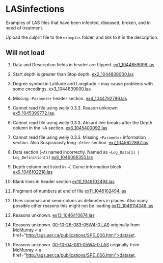 # LASinfections
Examples of LAS files that have been infected, diseased, broken, and in need of treatment.

Upload the culprit file to the `examples` folder, and link to it in the description.

## Will not load

1. Data and Description fields in header are flipped. [ex1_1044859098.las](examples/ex1_1044859098.las)

2. Start depth is greater than Stop depth. [ex2_1044839000.las](examples/ex2_1044839000.las)

3. Degree symbol in Latitude and Longitude – may cause problems with some encodings. [ex3_1044839000.las](examples/ex2_1044839000.las)

4. Missing `~Parameter` header section. [ex4_1044782786.las](examples/ex4_1044782786.las)

5. Cannot read file using welly 0.3.3. Reason unknown [ex5_1045399772.las](examples/ex5_1045399772.las).

6. Cannot read file using welly 0.3.3. Absurd line breaks after the Depth column in the ~A section. [ex6_1045400092.las](examples/ex6_1045400092.las)

7. Cannot read file using welly 0.3.3. Missing `~Parameter` information section. Also Suspiciously long `~Other` section. [ex7_1045627887.las](examples/ex7_1045627887.las)

8. Data section (`~A`) named incorrectly. Named as `~Log_Data[1] | Log_Definition[1]` [ex8_1046089355.las](examples/ex8_1046089355.las)

9. Depth column not listed in `~C` Curve information block [ex9_1046102218.las](examples/ex9_1046102218.las)

10. Blank lines in header section [ex10_1046102494.las](examples/ex10_1046102494.las)

11. Fragment of numbers at end of file [ex11_1046102494.las](examples/ex11_1046102494.las)

12. Uses commas and semi-colons as delimeters in places. Also many possible other reasons this might not be loading [ex12_1046114346.las](examples/ex12_1046114346.las)

13. Reasons unknown. [ex13_1046410674.las](examples/ex13_1046410674.las) 

14. Reasons unknown. [00-10-26-083-05W4-0.LAS](examples/00-10-26-083-05W4-0.LAS) originally from McMurray < a href="http://ags.aer.ca/publications/SPE_006.html">dataset</a>.

15. Reasons unknown. [00-10-04-081-05W4-0.LAS](examples/00-10-04-081-05W4-0.LAS) originally from McMurray < a href="http://ags.aer.ca/publications/SPE_006.html">dataset</a>.

